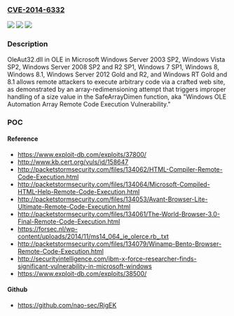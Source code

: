 ### [CVE-2014-6332](https://cve.mitre.org/cgi-bin/cvename.cgi?name=CVE-2014-6332)
![](https://img.shields.io/static/v1?label=Product&message=n%2Fa&color=blue)
![](https://img.shields.io/static/v1?label=Version&message=n%2Fa&color=blue)
![](https://img.shields.io/static/v1?label=Vulnerability&message=n%2Fa&color=brighgreen)

### Description

OleAut32.dll in OLE in Microsoft Windows Server 2003 SP2, Windows Vista SP2, Windows Server 2008 SP2 and R2 SP1, Windows 7 SP1, Windows 8, Windows 8.1, Windows Server 2012 Gold and R2, and Windows RT Gold and 8.1 allows remote attackers to execute arbitrary code via a crafted web site, as demonstrated by an array-redimensioning attempt that triggers improper handling of a size value in the SafeArrayDimen function, aka "Windows OLE Automation Array Remote Code Execution Vulnerability."

### POC

#### Reference
- https://www.exploit-db.com/exploits/37800/
- http://www.kb.cert.org/vuls/id/158647
- http://packetstormsecurity.com/files/134062/HTML-Compiler-Remote-Code-Execution.html
- http://packetstormsecurity.com/files/134064/Microsoft-Compiled-HTML-Help-Remote-Code-Execution.html
- http://packetstormsecurity.com/files/134053/Avant-Browser-Lite-Ultimate-Remote-Code-Execution.html
- http://packetstormsecurity.com/files/134061/The-World-Browser-3.0-Final-Remote-Code-Execution.html
- https://forsec.nl/wp-content/uploads/2014/11/ms14_064_ie_olerce.rb_.txt
- http://packetstormsecurity.com/files/134079/Winamp-Bento-Browser-Remote-Code-Execution.html
- http://securityintelligence.com/ibm-x-force-researcher-finds-significant-vulnerability-in-microsoft-windows
- https://www.exploit-db.com/exploits/38500/

#### Github
- https://github.com/nao-sec/RigEK

